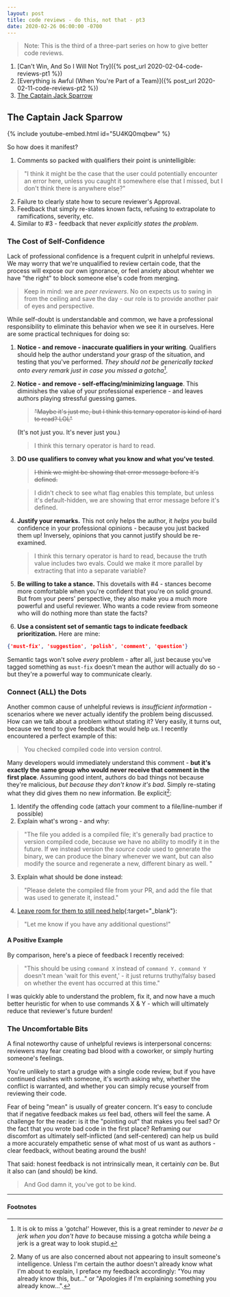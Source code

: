 ```yaml
---
layout: post
title: code reviews - do this, not that - pt3
date: 2020-02-26 06:00:00 -0700
---
```


> Note: This is the third of a three-part series on how to give better code reviews.


1. [Can't Win, And So I Will Not Try]({% post_url 2020-02-04-code-reviews-pt1 %})
2. [Everything is Awful (When You're Part of a Team)]({% post_url 2020-02-11-code-reviews-pt2 %})
3. [The Captain Jack Sparrow](#the-captain-jack-sparrow)

## The Captain Jack Sparrow

{% include youtube-embed.html id="5U4KQ0mqbew" %}  

So how does it manifest?

1. Comments so packed with qualifiers their point is unintelligible:
> "I think it might be the case that the user could potentially encounter an error here, unless you caught it somewhere else that I missed, but I don't think there is anywhere else?"
2. Failure to clearly state how to secure reviewer's Approval.
3. Feedback that simply re-states known facts, refusing to extrapolate to ramifications, severity, etc.
4. Similar to #3 - feedback that never _explicitly states the problem_.


### The Cost of Self-Confidence

Lack of professional confidence is a frequent culprit in unhelpful reviews.  We may worry that we're unqualified to review certain code, that the process will expose our own ignorance, or feel anxiety about whehter we have "the right" to block someone else's code from merging.

> Keep in mind:  we are _peer reviewers_.  No on expects us to swing in from the ceiling and save the day - our role is to provide another pair of eyes and perspective. 

While self-doubt is understandable and common, we have a professional responsibility to eliminate this behavior when we see it in ourselves. Here are some practical techniques for doing so:

1. __Notice - and remove - inaccurate qualifiers in your writing__.  Qualifiers should help the author understand _your_ grasp of the situation, and testing that you've performed.  _They should not be generically tacked onto every remark just in case you missed a gotcha[^1]_. 
    
2. __Notice - and remove -  self-effacing/minimizing language__. This diminishes the value of your professional experience - and leaves authors playing stressful guessing games. 
    > ~~"Maybe it's just me, but I think this ternary operator is kind of hard to read? LOL"~~

    (It's not just you.  It's never just you.)

    > I think this ternary operator is hard to read.

3. __DO use qualifiers to convey what you know and what you've tested__.  
    > ~~I think we might be showing that error message before it's defined.~~

    > I didn't check to see what flag enables this template, but unless it's default-hidden, we are showing that error message before it's defined.


4. __Justify your remarks.__ This not only helps the author, it _helps you_ build confidence in your professional opinions - because you just backed them up!  Inversely, opinions that you cannot justify should be re-examined. 

    > I think this ternary operator is hard to read, because the truth value includes two evals.  Could we make it more parallel by extracting that into a separate variable?

5. __Be willing to take a stance.__ This dovetails with #4 - stances become more comfortable when you're confident that you're on solid ground. But from your peers' perspective, they also make you a much more powerful and useful reviewer.  Who wants a code review from someone who will do nothing more than state the facts? 

6. __Use a consistent set of semantic tags to indicate feedback prioritization.__  Here are mine:


```json
{'must-fix', 'suggestion', 'polish', 'comment', 'question'}
```

Semantic tags won't solve _every_ problem - after all, just because you've tagged something as ```must-fix``` doesn't mean the author will actually do so - but they're a powerful way to communicate clearly. 


### Connect (ALL) the Dots

Another common cause of unhelpful reviews is _insufficient information_ - scenarios where we never actually identify the problem being discussed. How can we talk about a problem without stating it?  Very easily, it turns out, because we tend to give feedback that would help _us_. I recently encountered a perfect example of this:

> You checked compiled code into version control.

Many developers would immediately understand this comment - __but it's exactly the same group who would never receive that comment in the first place__. Assuming good intent, authors do bad things not because they're malicious, _but because they don't know it's bad_. Simply re-stating what they did gives them no new information. Be explicit[^2]:

1. Identify the offending code (attach your comment to a file/line-number if possible)
2. Explain what's wrong - and why:
> "The file you added is a compiled file; it's generally bad practice to version compiled code, because we have no ability to modify it in the future.  If we instead version the _source code_ used to generate the binary, we can produce the binary whenever we want, but can also modify the source and regenerate a new, different binary as well. "
3. Explain what should be done instead:
> "Please delete the compiled file from your PR, and add the file that was used to generate it, instead."
4. [Leave room for them to still need help](https://xkcd.com/1053/){:target="_blank"}:
> "Let me know if you have any additional questions!"

#### A Positive Example

By comparison, here's a piece of feedback I recently received:

> "This should be using `command X` instead of `command Y.` `command Y` doesn't mean 'wait for this event,' - it just returns truthy/falsy based on whether the event has occurred at this time."

I was quickly able to understand the problem, fix it, and now have a much better heuristic for when to use commands X & Y - which will ultimately reduce that reviewer's future burden!


### The Uncomfortable Bits

A final noteworthy cause of unhelpful reviews is interpersonal concerns: reviewers may fear creating bad blood with a coworker, or simply hurting someone's feelings. 

You're unlikely to start a grudge with a single code review, but if you have continued clashes with someone, it's worth asking why, whether the conflict is warranted, and whether you can simply recuse yourself from reviewing their code.

Fear of being "mean" is usually of greater concern.  It's easy to conclude that if negative feedback makes _us_ feel bad, others will feel the same. A challenge for the reader: is it the "pointing out" that makes you feel sad? Or the fact that you wrote bad code in the first place?  Reframing our discomfort as ultimately self-inflicted (and self-centered) can help us build a more accurately empathetic sense of what most of us want as authors - clear feedback, without beating around the bush!

That said: honest feedback is not intrinsically mean, it certainly _can_ be.  But it also can (and should) be kind.  

> And God damn it, you've got to be kind.

----

#### Footnotes
[^1]: It is ok to miss a 'gotcha!' However, this is a great reminder to _never be a jerk when you don't have to_ because missing a gotcha _while_ being a jerk is a great way to look stupid.
[^2]: Many of us are also concerned about not appearing to insult someone's intelligence.  Unless I'm certain the author doesn't already know what I'm about to explain, I preface my feedback accordingly: "You may already know this, but..." or "Apologies if I'm explaining something you already know...". 
